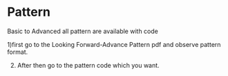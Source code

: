 # Pattern

Basic to Advanced all pattern are available with code


 1)first go to the Looking Forward-Advance Pattern pdf and observe pattern format.

2) After then go to the pattern code which you want.

